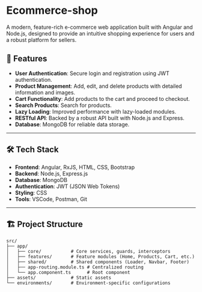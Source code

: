 # Ecommerce-shop

A modern, feature-rich e-commerce web application built with Angular and Node.js, designed to provide an intuitive shopping experience for users and a robust platform for sellers.

## 🚀 Features

- **User Authentication**: Secure login and registration using JWT authentication.
- **Product Management**: Add, edit, and delete products with detailed information and images.
- **Cart Functionality**: Add products to the cart and proceed to checkout.
- **Search Products**: Search for products.
- **Lazy Loading**: Improved performance with lazy-loaded modules.
- **RESTful API**: Backed by a robust API built with Node.js and Express.
- **Database**: MongoDB for reliable data storage.

---

## 🛠️ Tech Stack

- **Frontend**: Angular, RxJS, HTML, CSS, Bootstrap
- **Backend**: Node.js, Express.js
- **Database**: MongoDB
- **Authentication**: JWT (JSON Web Tokens)
- **Styling**: CSS
- **Tools**: VSCode, Postman, Git

---

## 🏗️ Project Structure

```plaintext
src/
├── app/
│   ├── core/           # Core services, guards, interceptors
│   ├── features/       # Feature modules (Home, Products, Cart, etc.)
│   ├── shared/         # Shared components (Loader, Navbar, Footer)
│   ├── app-routing.module.ts # Centralized routing
│   └── app.component.ts      # Root component
├── assets/             # Static assets
└── environments/       # Environment-specific configurations
